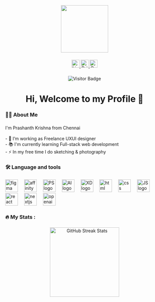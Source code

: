 <div align="center">
  <img height="150" src="https://media.giphy.com/media/M9gbBd9nbDrOTu1Mqx/giphy.gif"  />
</div>

###

<div align="center">
  <a href="https://www.linkedin.com/in/prashanth-8758637b/" target="_blank">
    <img src="https://img.shields.io/static/v1?message=LinkedIn&logo=linkedin&label=&color=0077B5&logoColor=white&labelColor=&style=for-the-badge" height="25" alt="LinkedIn logo" />
  </a>
  <a href="https://dribbble.com/iam_prashanth_ks" target="_blank">
    <img src="https://img.shields.io/static/v1?message=Dribbble&logo=dribbble&label=&color=EA4C89&logoColor=white&labelColor=&style=for-the-badge" height="25" alt="Dribbble logo" />
  </a>
  <a href="https://peerlist.io/iamprashanthks" target="_blank">
    <img src="https://logowik.com/content/uploads/images/peerlist11139.logowik.com.webp" height="25" alt="Peerlist logo" />
  </a>
</div>


###

<p align="center">
  <img src="https://visitor-badge.laobi.icu/badge?page_id=iamprashanthks.iamprashanthks" alt="Visitor Badge" />
</p>


###

<h1 align="center">Hi, Welcome to my Profile 👋</h1>

###

<h3 align="left">👩‍💻  About Me</h3>

###

<p align="left">I'm Prashanth Krishna from Chennai<br>
<br>- 🔭 I’m working as Freelance UXUI designer<br>
- 📚 I'm currently learning Full-stack web development<br>
- ⚡ In my free time I do sketching & photography</p>

###

<h3 align="left">🛠 Language and tools</h3>

###

<div align="left">
  <img src="https://files.svgcdn.io/logos/figma.svg" height="40" alt="figma logo"  />
  <img width="12" />
  <img src="https://files.svgcdn.io/vscode-icons/file-type-affinitydesigner.svg" height="40" alt="affinity designer logo"  />
  <img width="12" />
  <img src="https://files.svgcdn.io/skill-icons/photoshop.svg" height="40" alt="PS logo"  />
  <img width="12" />
  <img src="https://files.svgcdn.io/logos/adobe-illustrator.svg" height="40" alt="AI logo"  />
  <img width="12" />
  <img src="https://files.svgcdn.io/logos/adobe-xd.svg" height="40" alt="XD logo"  />
  <img width="12" />
  <img src="https://files.svgcdn.io/skill-icons/html.svg" height="40" alt="html logo"  />
  <img width="12" />
  <img src="https://files.svgcdn.io/skill-icons/css.svg" height="40" alt="css logo"  />
  <img width="12" />
  <img src="https://files.svgcdn.io/skill-icons/javascript.svg" height="40" alt="JS logo"  />
  <img width="12" />
  <img src="https://files.svgcdn.io/logos/react.svg" height="40" alt="react logo"  />
  <img width="12" />
  <img src="https://files.svgcdn.io/skill-icons/nextjs-dark.svg" height="40" alt="nextjs logo"  />
  <img width="12" />
  <img src="https://files.svgcdn.io/simple-icons/openai.svg" height="40" alt="openai logo"  />
  <img width="12" />
</div>

###

<h3 align="left">🔥   My Stats :</h3>

###

<div align="center">
  <img src="https://streak-stats.demolab.com?user=iamprashanthks&locale=en&mode=daily&theme=dark&hide_border=false&border_radius=5&order=3" height="220" alt="GitHub Streak Stats" />
</div>


###
